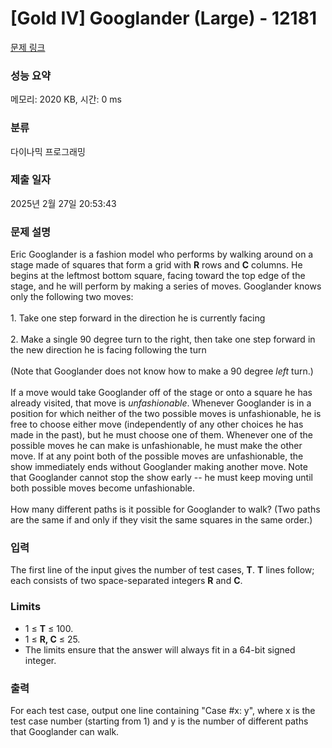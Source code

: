 # [Gold IV] Googlander (Large) - 12181 

[문제 링크](https://www.acmicpc.net/problem/12181) 

### 성능 요약

메모리: 2020 KB, 시간: 0 ms

### 분류

다이나믹 프로그래밍

### 제출 일자

2025년 2월 27일 20:53:43

### 문제 설명

<p>Eric Googlander is a fashion model who performs by walking around on a stage made of squares that form a grid with <strong>R</strong> rows and <strong>C</strong> columns. He begins at the leftmost bottom square, facing toward the top edge of the stage, and he will perform by making a series of moves. Googlander knows only the following two moves:<br>
<br>
1. Take one step forward in the direction he is currently facing<br>
<br>
2. Make a single 90 degree turn to the right, then take one step forward in the new direction he is facing following the turn<br>
<br>
(Note that Googlander does not know how to make a 90 degree <em>left</em> turn.)<br>
<br>
If a move would take Googlander off of the stage or onto a square he has already visited, that move is <em>unfashionable</em>. Whenever Googlander is in a position for which neither of the two possible moves is unfashionable, he is free to choose either move (independently of any other choices he has made in the past), but he must choose one of them. Whenever one of the possible moves he can make is unfashionable, he must make the other move. If at any point both of the possible moves are unfashionable, the show immediately ends without Googlander making another move. Note that Googlander cannot stop the show early -- he must keep moving until both possible moves become unfashionable.<br>
<br>
How many different paths is it possible for Googlander to walk? (Two paths are the same if and only if they visit the same squares in the same order.)</p>

### 입력 

 <p>The first line of the input gives the number of test cases, <strong>T</strong>. <strong>T</strong> lines follow; each consists of two space-separated integers <strong>R</strong> and <strong>C</strong>.</p>

<h3>Limits</h3>

<ul>
	<li>1 ≤ <strong>T</strong> ≤ 100.</li>
	<li>1 ≤ <strong>R, C</strong> ≤ 25.</li>
	<li>The limits ensure that the answer will always fit in a 64-bit signed integer.</li>
</ul>

### 출력 

 <p>For each test case, output one line containing "Case #x: y", where x is the test case number (starting from 1) and y is the number of different paths that Googlander can walk.</p>

